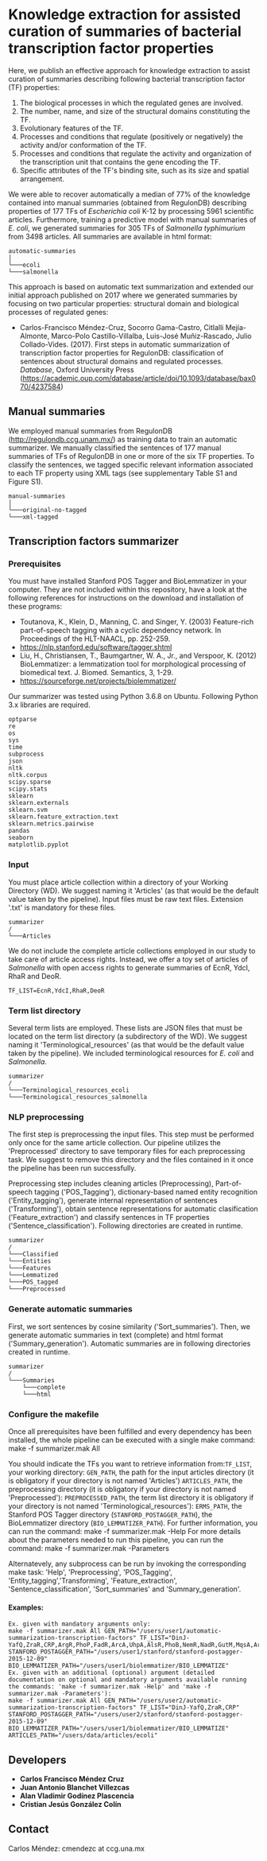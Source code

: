 # Knowledge extraction for assisted curation of summaries of bacterial transcription factor properties

Here, we publish an effective approach for knowledge extraction to assist curation 
of summaries describing following bacterial transcription factor (TF) properties:
1.	The biological processes in which the regulated genes are involved.
2.	The number, name, and size of the structural domains constituting the TF.
3.	Evolutionary features of the TF.
4.	Processes and conditions that regulate (positively or negatively) the activity and/or conformation of the TF.
5.	Processes and conditions that regulate the activity and organization of the transcription unit that contains the gene encoding the TF.
6.	Specific attributes of the TF's binding site, such as its size and spatial arrangement.

We were able to recover automatically a median of 77% of the knowledge 
contained into manual summaries (obtained from RegulonDB) 
describing properties of 177 TFs of 
*Escherichia coli* K-12 by processing 5961 scientific articles. 
Furthermore, training a predictive model with manual summaries of *E. coli*, 
we generated summaries for 305 TFs of *Salmonella typhimurium* from 3498 articles. 
All summaries are available in html format:  

```
automatic-summaries
│
└───ecoli
└───salmonella
```

This approach is based on automatic text summarization and extended 
our initial approach published on 2017 
where we generated summaries by focusing on two particular properties: 
structural domain and 
biological processes of regulated genes:
- Carlos-Francisco Méndez-Cruz, Socorro Gama-Castro, Citlalli Mejía-Almonte, 
Marco-Polo Castillo-Villalba, Luis-José Muñiz-Rascado, Julio Collado-Vides. 
(2017). First steps in automatic summarization of transcription factor properties 
for RegulonDB: classification of sentences about structural domains and regulated 
processes. *Database*, Oxford University Press (https://academic.oup.com/database/article/doi/10.1093/database/bax070/4237584)

## Manual summaries

We employed manual summaries from RegulonDB (http://regulondb.ccg.unam.mx/) 
as training data to train an automatic summarizer. 
We manually classified the sentences of 177 manual summaries 
of TFs of RegulonDB in one or more of the six TF properties. 
To classify the sentences, we tagged specific relevant information associated 
to each TF property using XML tags (see supplementary Table S1 and Figure S1).

```
manual-summaries
│
└───original-no-tagged
└───xml-tagged
```

## Transcription factors summarizer

### Prerequisites
You must have installed Stanford POS Tagger and BioLemmatizer in your computer. 
They are not included within this repository, have a look at the following 
references for instructions on the download and installation of these programs:
- Toutanova, K., Klein, D., Manning, C. and Singer, Y. (2003) Feature-rich part-of-speech tagging with a cyclic dependency network. In Proceedings of the HLT-NAACL, pp. 252-259.
- https://nlp.stanford.edu/software/tagger.shtml
- Liu, H., Christiansen, T., Baumgartner, W. A., Jr., and Verspoor, K. (2012) BioLemmatizer: a lemmatization tool for morphological processing of biomedical text. J. Biomed. Semantics, 3, 1-29.
- https://sourceforge.net/projects/biolemmatizer/

Our summarizer was tested using Python 3.6.8 on Ubuntu.
Following Python 3.x libraries are required. 
```
optparse
re
os
sys
time
subprocess
json
nltk
nltk.corpus
scipy.sparse
scipy.stats
sklearn
sklearn.externals
sklearn.svm
sklearn.feature_extraction.text
sklearn.metrics.pairwise
pandas
seaborn
matplotlib.pyplot
```

### Input
You must place article collection within a directory of your Working Directory (WD). 
We suggest naming it 'Articles' (as that would be the default value taken by 
the pipeline). Input files must be raw text files. 
Extension '.txt' is mandatory for these files.

```
summarizer
/
└───Articles
```

We do not include the complete article collections employed in our study to take care of 
article access rights. Instead, we offer a toy set of articles of *Salmonella* 
with open access rights to generate summaries of EcnR, YdcI, RhaR and DeoR.

	TF_LIST=EcnR,YdcI,RhaR,DeoR  

### Term list directory
Several term lists are employed. These lists are JSON files that must be located 
on the term list directory (a subdirectory of the WD). 
We suggest naming it 'Terminological_resources' (as that would be the default 
value taken by the pipeline). We included terminological resources for *E. coli* and *Salmonella*.
```
summarizer
/
└───Terminological_resources_ecoli
└───Terminological_resources_salmonella
```

### NLP preprocessing
The first step is preprocessing the input files. This step must be performed 
only once for the same article collection. Our pipeline utilizes 
the 'Preprocessed' directory to save temporary files 
for each preprocessing task. We suggest to remove this directory and 
the files contained in it once the pipeline has been run successfully.

Preprocessing step includes cleaning articles (Preprocessing), 
Part-of-speech tagging ('POS_Tagging'), 
dictionary-based named entity recognition ('Entity_tagging'),
generate internal representation of sentences ('Transforming'),
obtain sentence representations for automatic clasification ('Feature_extraction')
and classify sentences in TF properties ('Sentence_classification'). 
Following directories are created in runtime. 

```
summarizer
/
└───Classified
└───Entities
└───Features
└───Lemmatized
└───POS_tagged
└───Preprocessed
``` 

### Generate automatic summaries
First, we sort sentences by cosine similarity ('Sort_summaries').
Then, we generate automatic summaries in text (complete) and html format ('Summary_generation').
Automatic summaries are in following directories created in runtime.

```
summarizer
/
└───Summaries
    └───complete
    └───html
```

### Configure the makefile
Once all prerequisites have been fulfilled and every dependency has been installed, 
the whole pipeline can be executed with a single make command:
	make -f summarizer.mak All

You should indicate the TFs you want to retrieve information from:`TF_LIST`, your 
working directory: `GEN_PATH`, 
the path for the input articles directory 
(it is obligatory if your directory is not named 'Articles') `ARTICLES_PATH`, 
the preprocessing directory 
(it is obligatory if your directory is not named 'Preprocessed'): `PREPROCESSED_PATH`, 
the term list directory it is obligatory if your directory is not named 'Terminological_resources'): `ERMS_PATH`, 
the Stanford POS Tagger directory (`STANFORD_POSTAGGER_PATH`), 
the BioLemmatizer directory (`BIO_LEMMATIZER_PATH`). 
For further information, you can run the command: 
	make -f summarizer.mak -Help
For more details about the parameters needed to run this pipeline, 
you can run the 
command:
	make -f summarizer.mak -Parameters


Alternatevely, any subprocess can be run by invoking the corresponding make task: 
'Help', 'Preprocessing', 'POS_Tagging', 'Entity_tagging','Transforming',
'Feature_extraction', 'Sentence_classification', 'Sort_summaries' and 'Summary_generation'.


#### Examples:
	Ex. given with mandatory arguments only:
	make -f summarizer.mak All GEN_PATH="/users/user1/automatic-summarization-transcription-factors" TF_LIST="DinJ-YafQ,ZraR,CRP,ArgR,PhoP,FadR,ArcA,UhpA,AlsR,PhoB,NemR,NadR,GutM,MqsA,ArsR,FhlA" STANFORD_POSTAGGER_PATH="/users/user1/stanford/stanford-postagger-2015-12-09" BIO_LEMMATIZER_PATH="/users/user1/biolemmatizer/BIO_LEMMATIZE"
	Ex. given with an additional (optional) argument (detailed documentation on optional and mandatory arguments available running the commands: 'make -f summarizer.mak -Help' and 'make -f summarizer.mak -Parameters'):
	make -f summarizer.mak All GEN_PATH="/users/user2/automatic-summarization-transcription-factors" TF_LIST="DinJ-YafQ,ZraR,CRP" STANFORD_POSTAGGER_PATH="/users/user2/stanford/stanford-postagger-2015-12-09" BIO_LEMMATIZER_PATH="/users/user1/biolemmatizer/BIO_LEMMATIZE" ARTICLES_PATH="/users/data/articles/ecoli"


## Developers

* **Carlos Francisco Méndez Cruz**
* **Juan Antonio Blanchet Villezcas**
* **Alan Vladimir Godínez Plascencia**
* **Cristian Jesús González Colín**

## Contact 
Carlos Méndez: cmendezc at ccg.una.mx
